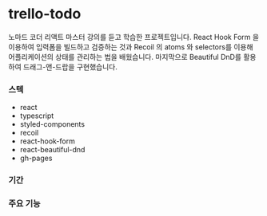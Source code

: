 # trello-todo

노마드 코더 리액트 마스터 강의를 듣고 학습한 프로젝트입니다.
React Hook Form 을 이용하여 입력폼을 빌드하고 검증하는 것과 Recoil 의 atoms 와 selectors를 이용해 어플리케이션의 상태를 관리하는 법을 배웠습니다. 마지막으로 Beautiful DnD를 활용하여 드래그-앤-드랍을 구현했습니다.

### 스텍
- react
- typescript
- styled-components
- recoil
- react-hook-form
- react-beautiful-dnd
- gh-pages

### 기간

### 주요 기능


